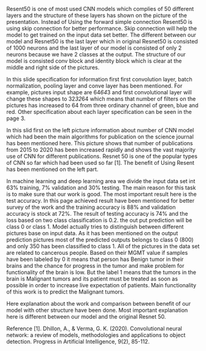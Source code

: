

Resent50 is one of most used CNN models which complies of 50 different layers and the structure of these layers has shown on the picture of the presentation. Instead of Using the forward simple connection Resent50 is using skip connection for better performance. Skip connection will help the model to get trained on the input data set better.  The different between our model and Resnet50 is the last layer which in original Resnet50 is consisted of 1000 neurons and the last layer of our model is consisted of only 2 neurons because we have 2 classes at the output. The structure of our model is consisted conv block and identity block which is clear at the middle and right side of the pictures.

In this slide specification for information first first convolution layer, batch normalization, pooling layer and conve layer has been mentioned.  For example, pictures input shape are 64*64*3 and first convolutional layer will change these shapes to 32*32*64 which means that number of filters on the pictures has increased to 64 from three ordinary channel of green, blue and red. Other specification about each layer specification can be seen in the page 3.

In this slid first on the left picture information about number of CNN model which had been the main algorithms for publication on the science journal has been mentioned here. This picture shows that number of publications from 2015 to 2020 has been increased rapidly and shows the vast majority use of CNN for different publications. Resnet 50 is one of the popular types of CNN so far which had been used so far [1]. The benefit of Using Resent has been mentioned on the left part. 


In machine learning and deep learning area we divide the input data set int 63% training, 7% validation and 30% testing. The main reason for this task is to make sure that our work is good. The most important result here is the test accuracy. In this page achieved result have been mentioned for better survey of the work and the training accuracy is 88% and validation accuracy is stock at 72%. The result of testing accuracy is 74% and the loss based on two class classification is 0.2. the out put prediction will be class 0 or class 1. Model actually tries to distinguish between different pictures base on input data. As it has been mentioned on the output prediction pictures most of the predicted outputs belongs to class 0 (800) and only 350 has been classified to class 1. All of the pictures in the data set are related to cancerous people. Based on their MGMT value if samples have been labeled by 0 it means that person has Benign tumor in their brains and the chance for progress in the tumor and make problem for functionality of the brain is low. But the label 1 means that the tumors in the brain is Malignant tumors and its patient must be treated as soon as possible in order to increase live expectation of patients. Main functionality of this work is to predict the Malignant tumors. 

Here explanation about the work and comparison between benefit of our model with other structure have been done. Most important explanation here is different between our model and the original Resnet 50. 


Reference
[1]. Dhillon, A., & Verma, G. K. (2020). Convolutional neural network: a review of models, methodologies and applications to object detection. Progress in Artificial Intelligence, 9(2), 85-112.

 



